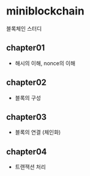 # miniblockchain
블록체인 스터디

## chapter01
- 해시의 이해, nonce의 이해 

## chapter02
- 블록의 구성

## chapter03
- 블록의 연결 (체인화)

## chapter04
- 트랜잭션 처리 
